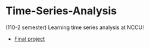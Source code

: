 # Time-Series-Analysis

(110-2 semester) Learning time series analysis at NCCU! 

* [Final project](https://chang-web.github.io/Time-Series-Analysis/Time-Series-Final-Report.html)
